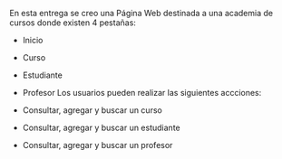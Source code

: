 En esta entrega se creo una Página Web destinada a una academia de cursos donde existen 4 pestañas:

- Inicio
- Curso
- Estudiante
- Profesor
Los usuarios pueden realizar las siguientes accciones:

- Consultar, agregar y buscar un curso
- Consultar, agregar y buscar un estudiante
- Consultar, agregar y buscar un profesor